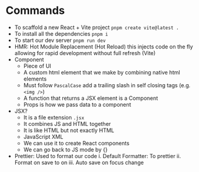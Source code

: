# Commands

- To scaffold a new React + Vite project
  `pnpm create vite@latest .`
- To install all the dependencies
  `pnpm i`
- To start our dev server
  `pnpm run dev`
- HMR: Hot Module Replacement (Hot Reload) this injects code on the fly allowing for rapid development without full refresh (Vite)
- Component
  - Piece of UI
  - A custom html element that we make by combining native html elements
  - Must follow `PascalCase` add a trailing slash in self closing tags (e.g. `<img />`)
  - A function that returns a JSX element is a Component
  - Props is how we pass data to a component
- JSX?
  - It is a file extension `.jsx`
  - It combines JS and HTML together
  - It is like HTML but not exactly HTML
  - JavaScript XML
  - We can use it to create React components
  - We can go back to JS mode by {}
- Prettier: Used to format our code
  i. Default Formatter: To prettier
  ii. Format on save to on
  iii. Auto save on focus change
